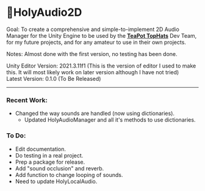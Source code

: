 # 🍑HolyAudio2D
Goal: To create a comprehensive and simple-to-implement 2D Audio Manager for the Unity Engine to be used by the <a href="https://github.com/TeaPot-TopHats"><strong>TeaPot TopHats</strong></a> Dev Team, for my future projects, and for any amateur to use in their own projects.  

Notes: Almost done with the first version, no testing has been done.

Unity Editor Version: 2021.3.11f1 (This is the version of editor I used to make this. It will most likely work on later version although I have not tried)  
Latest Version: 0.1.0 (To Be Released)

---
### Recent Work: 
- Changed the way sounds are handled (now using dictionaries).
  - Updated HolyAudioManager and all it's methods to use dictionaries.
### To Do: 
- Edit documentation.
- Do testing in a real project.
- Prep a package for release.
- Add "sound occlusion" and reverb.
- Add function to change looping of sounds.
- Need to update HolyLocalAudio.
